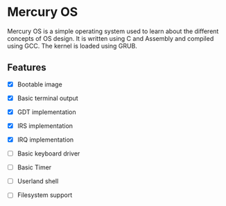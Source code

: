 # Mercury OS

Mercury OS is a simple operating system used to learn about the different concepts of OS design. It is written using C and Assembly and compiled using GCC. The kernel is loaded using GRUB.

## Features
- [X] Bootable image

- [X] Basic terminal output

- [X] GDT implementation

- [X] IRS implementation

- [X] IRQ implementation

- [ ] Basic keyboard driver

- [ ] Basic Timer

- [ ] Userland shell

- [ ] Filesystem support

